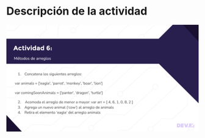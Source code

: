 # Descripción de la actividad

<img src= "https://github.com/iamDaniHdz/DEVF-Intro-JavaScript/blob/master/actividad-06/actividad-06-IntroJS.png">
